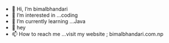- 👋 Hi, I’m bimalbhandari
- 👀 I’m interested in ...coding
- 🌱 I’m currently learning ...Java
- 💞️ hey 
- 📫 How to reach me ...visit my website ; bimalbhandari.com.np

<!---
bimalbhandari/bimalbhandari is a ✨ special ✨ repository because its `README.md` (this file) appears on your GitHub profile.
You can click the Preview link to take a look at your changes.
--->
